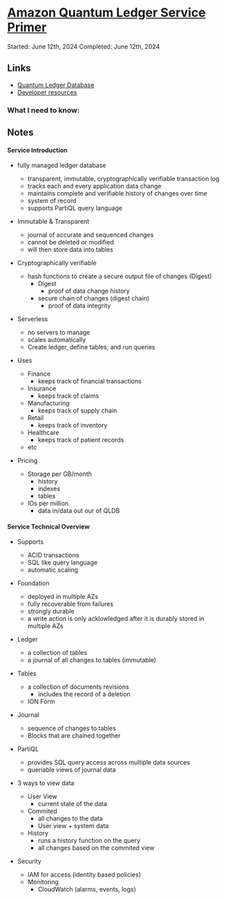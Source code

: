 # [Amazon Quantum Ledger Service Primer](https://explore.skillbuilder.aws/learn/course/61/play/144/amazon-quantum-ledger-database-qldb-service-primer;lp=1046)

Started: June 12th, 2024
Completed: June 12th, 2024

## Links
- [Quantum Ledger Database](https://aws.amazon.com/qldb/)
- [Developer resources](https://aws.amazon.com/qldb/resources/)

### What I need to know:

## Notes
#### Service Introduction
- fully managed ledger database
  - transparent, immutable, cryptographically verifiable transaction log
  - tracks each and every application data change
  - maintains complete and verifiable history of changes over time
  - system of record
  - supports PartiQL query language

 - Immutable & Transparent
   - journal of accurate and sequenced changes
   - cannot be deleted or modified
   - will then store data into tables
 - Cryptographically verifiable
   - hash functions to create a secure output file of changes (Digest)
     - Digest
       - proof of data change history
     - secure chain of changes (digest chain)
       - proof of data integrity
 - Serverless
   - no servers to manage
   - scales automatically
   - Create ledger, define tables, and run queries

- Uses
  - Finance
    - keeps track of financial transactions
  - Insurance
    - keeps track of claims
  - Manufacturing
    - keeps track of supply chain
  - Retail
    - keeps track of inventory
  - Healthcare
    - keeps track of patient records
  - etc

- Pricing
  - Storage per GB/month
    - history
    - indexes
    - tables
  - IOs per million
    - data in/data out our of QLDB

#### Service Technical Overview
- Supports
  - ACID transactions
  - SQL like query language
  - automatic scaling

- Foundation
  - deployed in multiple AZs
  - fully recoverable from failures
  - strongly durable
  - a write action is only acklowledged after it is durably stored in multiple AZs

- Ledger
  - a collection of tables
  - a journal of all changes to tables (immutable)
- Tables
  - a collection of documents revisions
    - includes the record of a deletion
  - ION Form
- Journal
  - sequence of changes to tables
  - Blocks that are chained together

- PartiQL
  - provides SQL query access across multiple data sources
  - queriable views of journal data

- 3 ways to view data
  - User View
    - current state of the data
  - Commited
    - all changes to the data
    - User view + system data
  - History
    - runs a history function on the query
    - all changes based on the commited view

- Security
  - IAM for access (identity based policies)
  - Monitoring
    - CloudWatch (alarms, events, logs)
